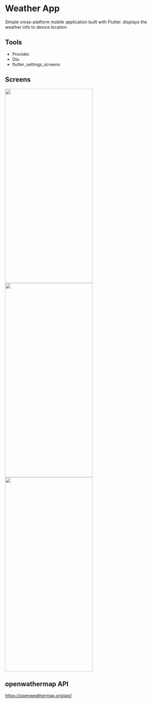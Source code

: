 # Weather App
Simple cross-platform mobile application built with Flutter.
displays the weather info to device location

## Tools

- Provider.
- Dio.
- flutter_settings_screens

## Screens

<img src="https://user-images.githubusercontent.com/66799646/180768406-b1be59d3-2fb8-49c8-9565-83ffc98a8f42.png" height="640" width="288">
<img src="https://user-images.githubusercontent.com/66799646/180768416-206d5da9-42e4-49da-a82c-7bf18ade28ce.png" height="640" width="288">

<img src="https://user-images.githubusercontent.com/66799646/180768428-c15d3b22-e58d-4aba-aabc-d88223f55917.png" height="640" width="288">

## openwathermap API
https://openweathermap.org/api/

